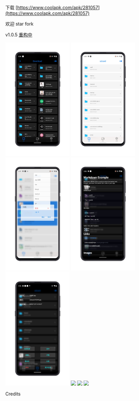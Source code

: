 下载 [https://www.coolapk.com/apk/281057](https://www.coolapk.com/apk/281057)

欢迎 star fork

v1.0.5 [重构中](./CHANGELOG.md)

<div>
<img src="./image/QQE59BBEE7898720210105161527-281004-o_1er8v8kudfdb1i715l3eoi1bf215-uid-1111781@1080x1920.jpg" width=200 >
<img src="./image/QQE59BBEE7898720210105161531-281004-o_1er8v8kudojamqs1v7p1t5g139716-uid-1111781@1080x1920.jpg" width=200 >
<img src="./image/QQE59BBEE7898720210105161535-281004-o_1er8v8kudv6ivnd1svrshk19rk17-uid-1111781@1080x1920.jpg" width=200 >
<img src="./image/QQE59BBEE7898720210105161539-281004-o_1er8v8kud1uei1lpo1bqf16n3inq18-uid-1111781@1080x1920.jpg" width=200 >
<img src="./image/QQE59BBEE7898720210105161737-281057-o_1erc01i4hccv1ifs1ok711utgbi2h-uid-1111781@1080x1920.jpg" width=200 >
<img src="https://s2.loli.net/2021/12/08/EI2pPxuvOJ7bGRU.png" width=250 >
<img src="https://s2.loli.net/2021/12/08/JEaHLU1qGkf93bg.png" width=250 >
<img src="https://s2.loli.net/2021/12/08/HgpULTG2qhtiafS.png" width=250 >
  

</div>

Credits

